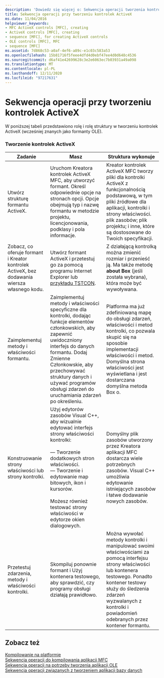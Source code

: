 ```yaml
---
description: 'Dowiedz się więcej o: Sekwencja operacji tworzenia kontrolek ActiveX'
title: Sekwencja operacji przy tworzeniu kontrolek ActiveX
ms.date: 11/04/2016
helpviewer_keywords:
- MFC ActiveX controls [MFC], creating
- ActiveX controls [MFC], creating
- sequence [MFC], for creating ActiveX controls
- OLE controls [MFC], MFC
- sequence [MFC]
ms.assetid: 7d868c53-a0af-4ef6-a89c-e1c03c583a53
ms.openlocfilehash: 15b81716f5feee4dfd4d0ebf47ee4d0d648c4536
ms.sourcegitcommit: d6af41e42699628c3e2e6063ec7b03931a49a098
ms.translationtype: MT
ms.contentlocale: pl-PL
ms.lasthandoff: 12/11/2020
ms.locfileid: "97217631"
---
```

# <a name="sequence-of-operations-for-creating-activex-controls"></a>Sekwencja operacji przy tworzeniu kontrolek ActiveX

W poniższej tabeli przedstawiono rolę i rolę struktury w tworzeniu kontrolek ActiveX (wcześniej znanych jako formanty OLE).

### <a name="creating-activex-controls"></a>Tworzenie kontrolek ActiveX

|Zadanie|Masz|Struktura wykonuje|
|----------|------------|------------------------|
|Utwórz strukturę formantu ActiveX.|Uruchom Kreatora kontrolek ActiveX MFC, aby utworzyć formant. Określ odpowiednie opcje na stronach opcji. Opcje obejmują typ i nazwę formantu w metodzie projektu, licencjonowania, podklasy i pola informacje.|Kreator kontrolek ActiveX MFC tworzy pliki dla kontrolki ActiveX z funkcjonalnością podstawową, w tym pliki źródłowe dla aplikacji, kontrolki i strony właściwości. plik zasobów; plik projektu; i inne, które są dostosowane do Twoich specyfikacji.|
|Zobacz, co oferuje formant i Kreator kontrolek ActiveX, bez dodawania wiersza własnego kodu.|Utwórz formant ActiveX i przetestuj go za pomocą programu Internet Explorer lub [przykładu TSTCON](../overview/visual-cpp-samples.md).|Z działającą kontrolką można zmienić rozmiar i przenieść ją. Ma także metodę **about Box** (jeśli została wybrana), która może być wywoływana.|
|Zaimplementuj metody i właściwości formantu.|Zaimplementuj metody i właściwości specyficzne dla kontrolki, dodając funkcje elementów członkowskich, aby zapewnić uwidoczniony interfejs do danych formantu. Dodaj Zmienne Członkowskie, aby przechowywać struktury danych i używać programów obsługi zdarzeń do uruchamiania zdarzeń po określeniu.|Platforma ma już zdefiniowaną mapę do obsługi zdarzeń, właściwości i metod kontrolki, co pozwala skupić się na sposobie implementacji właściwości i metod. Domyślna strona właściwości jest wyświetlana i jest dostarczana domyślna metoda Box o.|
|Konstruowanie strony właściwości lub strony kontrolki.|Użyj edytorów zasobów Visual C++, aby wizualnie edytować interfejs strony właściwości kontrolki:<br /><br />— Tworzenie dodatkowych stron właściwości.<br />— Tworzenie i edytowanie map bitowych, ikon i kursorów.<br /><br /> Możesz również testować strony właściwości w edytorze okien dialogowych.|Domyślny plik zasobów utworzony przez Kreatora aplikacji MFC dostarcza wiele potrzebnych zasobów. Visual C++ umożliwia edytowanie istniejących zasobów i łatwe dodawanie nowych zasobów.|
|Przetestuj zdarzenia, metody i właściwości kontrolki.|Skompiluj ponownie formant i Użyj kontenera testowego, aby sprawdzić, czy programy obsługi działają prawidłowo.|Można wywołać metody kontrolki i manipulować swoimi właściwościami za pomocą interfejsu strony właściwości lub kontenera testowego. Ponadto kontener testowy służy do śledzenia zdarzeń wyzwalanych z kontrolki i powiadomień odebranych przez kontener formantu.|

## <a name="see-also"></a>Zobacz też

[Kompilowanie na platformie](../mfc/building-on-the-framework.md)<br/>
[Sekwencja operacji do kompilowania aplikacji MFC](../mfc/sequence-of-operations-for-building-mfc-applications.md)<br/>
[Sekwencja operacji na potrzeby tworzenia aplikacji OLE](../mfc/sequence-of-operations-for-creating-ole-applications.md)<br/>
[Sekwencja operacji związanych z tworzeniem aplikacji bazy danych](../mfc/sequence-of-operations-for-creating-database-applications.md)
